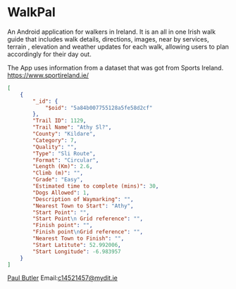 # WalkPal

An Android application for walkers in Ireland. It is an all in one Irish walk guide that includes walk details, directions, images, near by services, terrain , elevation and weather updates for each walk, allowing users to plan accordingly for their day out.

The App uses information from a dataset that was got from Sports Ireland.  https://www.sportireland.ie/

```JSON
[
    {
        "_id": {
            "$oid": "5a84b007755128a5fe58d2cf"
        },
        "Trail ID": 1129,
        "Trail Name": "Athy Sl?",
        "County": "Kildare",
        "Category": 7,
        "Quality": "",
        "Type": "Sli Route",
        "Format": "Circular",
        "Length (Km)": 2.6,
        "Climb (m)": "",
        "Grade": "Easy",
        "Estimated time to complete (mins)": 30,
        "Dogs Allowed": 1,
        "Description of Waymarking": "",
        "Nearest Town to Start": "Athy",
        "Start Point": "",
        "Start Point\n Grid reference": "",
        "Finish point": "",
        "Finish point\nGrid reference": "",
        "Nearest Town to Finish": "",
        "Start Latitute": 52.992006,
        "Start Longitude": -6.983957
    }
]
```

[Paul Butler](https://www.linkedin.com/in/paul-butler-90b322143/)
Email:c14521457@mydit.ie
